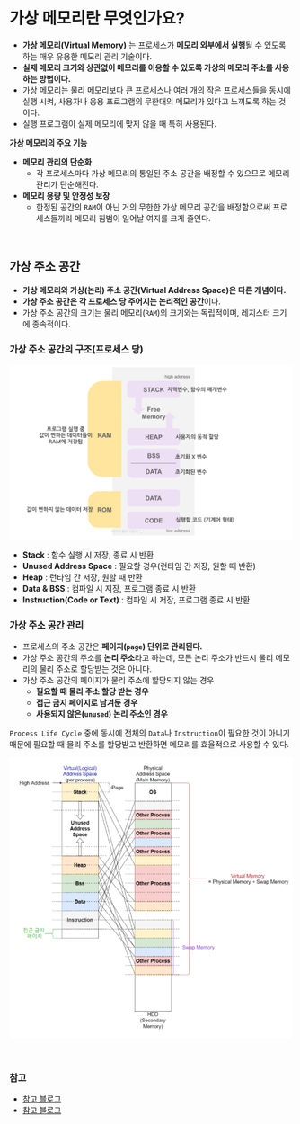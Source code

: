 # 가상 메모리란 무엇인가요?

- **가상 메모리(Virtual Memory)** 는 프로세스가 **메모리 외부에서 실행**될 수 있도록 하는 매우 유용한 메모리 관리 기술이다.
- **실제 메모리 크기와 상관없이 메모리를 이용할 수 있도록 가상의 메모리 주소를 사용하는 방법이다.**
- 가상 메모리는 물리 메모리보다 큰 프로세스나 여러 개의 작은 프로세스들을 동시에 실행 시켜, 사용자나 응용 프로그램의 무한대의 메모리가 있다고 느끼도록 하는 것이다.
- 실행 프로그램이 실제 메모리에 맞지 않을 때 특히 사용된다.

**가상 메모리의 주요 기능**
- **메모리 관리의 단순화**
  - 각 프로세스마다 가상 메모리의 통일된 주소 공간을 배정할 수 있으므로 메모리 관리가 단순해진다.
- **메모리 용량 및 안정성 보장**
  - 한정된 공간의 `RAM`이 아닌 거의 무한한 가상 메모리 공간을 배정함으로써 프로세스들끼리 메모리 침범이 일어날 여지를 크게 줄인다.

<br>

## 가상 주소 공간
- **가상 메모리와 가상(논리) 주소 공간(Virtual Address Space)은 다른 개념이다.**
- **가상 주소 공간은 각 프로세스 당 주어지는 논리적인 공간**이다.
- 가상 주소 공간의 크기는 물리 메모리(`RAM`)의 크기와는 독립적이며, 레지스터 크기에 종속적이다.

### 가상 주소 공간의 구조(프로세스 당)

![img_9.png](image/img_9.png)

- **Stack** : 함수 실행 시 저장, 종료 시 반환
- **Unused Address Space** : 필요할 경우(런타임 간 저장, 원할 때 반환)
- **Heap** : 런타임 간 저장, 원할 때 반환
- **Data & BSS** : 컴파일 시 저장, 프로그램 종료 시 반환
- **Instruction(Code or Text)** : 컴파일 시 저장, 프로그램 종료 시 반환

### 가상 주소 공간 관리

- 프로세스의 주소 공간은 **페이지(`page`) 단위로 관리된다.**
- 가상 주소 공간의 주소를 **논리 주소**라고 하는데, 모든 논리 주소가 반드시 물리 메모리의 물리 주소로 할당받는 것은 아니다.
- 가상 주소 공간의 페이지가 물리 주소에 할당되지 않는 경우
  - **필요할 때 물리 주소 할당 받는 경우**
  - **접근 금지 페이지로 남겨둔 경우**
  - **사용되지 않은(`unused`) 논리 주소인 경우**

`Process Life Cycle` 중에 동시에 전체의 `Data`나 `Instruction`이 필요한 것이 아니기 때문에 필요할 때 물리 주소를 할당받고 반환하면 메모리를 효율적으로 사용할 수 있다.


![img_10.png](image/img_10.png)


<br>

### 참고
- [참고 블로그](https://superohinsung.tistory.com/106#%EC%99%9C%20%EA%B0%80%EC%83%81%20%EB%A9%94%EB%AA%A8%EB%A6%AC%EB%A5%BC%20%EC%82%AC%EC%9A%A9%ED%95%98%EB%8A%94%EA%B0%80%3F-1)
- [참고 블로그](https://beeehappy.tistory.com/53)